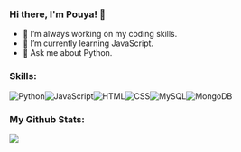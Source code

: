### Hi there, I'm Pouya! 👋

- 🔭 I’m always working on my coding skills.
- 🌱 I’m currently learning JavaScript.
- 💬 Ask me about Python.

### Skills:
![Python](https://img.shields.io/badge/python-346c99?style=for-the-badge&logo=python&logoColor=white)![JavaScript](https://img.shields.io/badge/javascript-ddb700?style=for-the-badge&textColor=white&logo=javascript&logoColor=white)![HTML](https://img.shields.io/badge/html-fc4a0b?style=for-the-badge&logo=html5&logoColor=white)![CSS](https://img.shields.io/badge/css-2465f1?style=for-the-badge&logo=css3&logoColor=white)![MySQL](https://img.shields.io/badge/mysql-00758f?style=for-the-badge&logo=mysql&logoColor=white)![MongoDB](https://img.shields.io/badge/mongodb-00684a?style=for-the-badge&logo=mongodb&logoColor=white)

### My Github Stats:
<p><img src="https://github-readme-stats.vercel.app/api?username=PouyaMT&&show_icons=true&title_color=21C074&icon_color=21C074&text_color=DAF7DD&bg_color=151515"></p>
